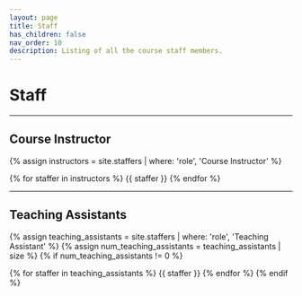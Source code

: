 ```yaml
---
layout: page
title: Staff
has_children: false
nav_order: 10
description: Listing of all the course staff members.
---
```


# Staff

<!-- Contact information for the course staff. -->

---

## Course Instructor

{% assign instructors = site.staffers | where: 'role', 'Course Instructor' %}

{% for staffer in instructors %}
{{ staffer }}
{% endfor %}

---

## Teaching Assistants

{% assign teaching_assistants = site.staffers | where: 'role', 'Teaching Assistant' %}
{% assign num_teaching_assistants = teaching_assistants | size %}
{% if num_teaching_assistants != 0 %}

{% for staffer in teaching_assistants %}
{{ staffer }}
{% endfor %}
{% endif %}

<!-- ---

## Undergraduate Learning Assistants

{% assign undergraduate_learning_assistants = site.staffers | where: 'role', 'Undergraduate Learning Assistant' %}
{% assign num_undergraduate_learning_assistants = undergraduate_learning_assistants | size %}
{% if num_undergraduate_learning_assistants != 0 %}

{% for staffer in undergraduate_learning_assistants %}
{{ staffer }}
{% endfor %}
{% endif %} -->

<!-- ---

## Help Room Schedule and Hours

Monday | 5:00pm to 6:00pm (EDT)
Tuesday | 5:00pm to 6:00pm (EDT)
Wednesday | 4:00pm to 5:00pm (EDT)
Thursday | 5:00pm to 6:00pm (EDT)
Friday | 5:00pm to 6:00pm (EDT)
Saturday | No help room
Sunday | No help room

[Zoom link](https://msu.zoom.us/s/93419919566)

* Meeting ID: 934 1991 9566
* Passcode: 123456 -->
